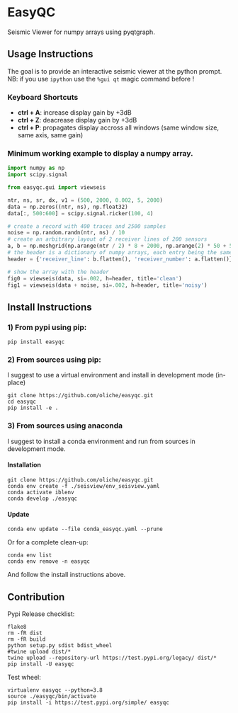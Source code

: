 # EasyQC
Seismic Viewer for numpy arrays using pyqtgraph.

## Usage Instructions
The goal is to provide an interactive seismic viewer at the python prompt.
NB: if you use `ipython` use the `%gui qt` magic command before !

### Keyboard Shortcuts
-   **ctrl + A**: increase display gain by +3dB 
-   **ctrl + Z**: deacrease display gain by +3dB
-   **ctrl + P**: propagates display accross all windows (same window size, same axis, same gain)

### Minimum working example to display a numpy array.

```python
import numpy as np
import scipy.signal

from easyqc.gui import viewseis

ntr, ns, sr, dx, v1 = (500, 2000, 0.002, 5, 2000)
data = np.zeros((ntr, ns), np.float32)
data[:, 500:600] = scipy.signal.ricker(100, 4)

# create a record with 400 traces and 2500 samples
noise = np.random.randn(ntr, ns) / 10
# create an arbitrary layout of 2 receiver lines of 200 sensors
a, b = np.meshgrid(np.arange(ntr / 2) * 8 + 2000, np.arange(2) * 50 + 5000)
# the header is a dictionary of numpy arrays, each entry being the same length as the number of traces
header = {'receiver_line': b.flatten(), 'receiver_number': a.flatten()}

# show the array with the header
fig0 = viewseis(data, si=.002, h=header, title='clean')
fig1 = viewseis(data + noise, si=.002, h=header, title='noisy')

```

## Install Instructions

### 1) From pypi using pip:
`pip install easyqc`

### 2) From sources using pip:
I suggest to use a virtual environment and install in development mode (in-place)
```
git clone https://github.com/oliche/easyqc.git
cd easyqc
pip install -e .
```

### 3) From sources using anaconda

I suggest to install a conda environment and run from sources in development mode.
#### Installation
```
git clone https://github.com/oliche/easyqc.git
conda env create -f ./seisview/env_seisview.yaml
conda activate iblenv
conda develop ./easyqc
```

#### Update
```
conda env update --file conda_easyqc.yaml --prune
```

Or for a complete clean-up:
```
conda env list
conda env remove -n easyqc
```
And follow the install instructions above.



## Contribution

Pypi Release checklist:
```shell
flake8
rm -fR dist
rm -fR build
python setup.py sdist bdist_wheel
#twine upload dist/*
twine upload --repository-url https://test.pypi.org/legacy/ dist/*
pip install -U easyqc
```

Test wheel:
```shell
virtualenv easyqc --python=3.8
source ./easyqc/bin/activate
pip install -i https://test.pypi.org/simple/ easyqc
```
